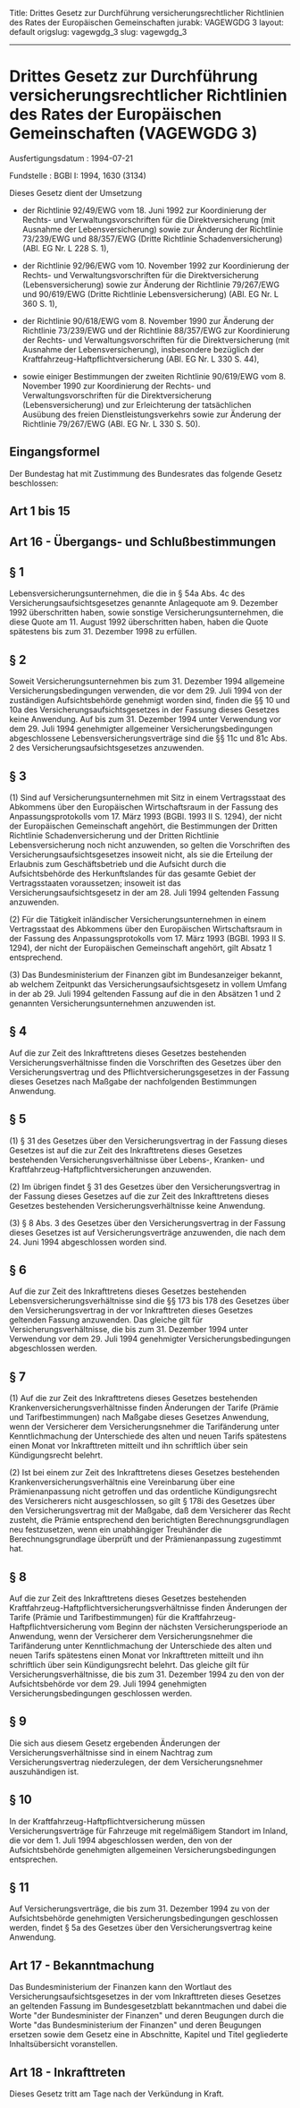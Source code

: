 Title: Drittes Gesetz zur Durchführung versicherungsrechtlicher Richtlinien des Rates
  der Europäischen Gemeinschaften
jurabk: VAGEWGDG 3
layout: default
origslug: vagewgdg_3
slug: vagewgdg_3

---

# Drittes Gesetz zur Durchführung versicherungsrechtlicher Richtlinien des Rates der Europäischen Gemeinschaften (VAGEWGDG 3)

Ausfertigungsdatum
:   1994-07-21

Fundstelle
:   BGBl I: 1994, 1630 (3134)

Dieses Gesetz dient der Umsetzung

-   der Richtlinie 92/49/EWG vom 18. Juni 1992 zur Koordinierung der
    Rechts- und Verwaltungsvorschriften für die Direktversicherung (mit
    Ausnahme der Lebensversicherung) sowie zur Änderung der Richtlinie
    73/239/EWG und 88/357/EWG (Dritte Richtlinie Schadenversicherung)
    (ABl. EG Nr. L 228 S. 1),


-   der Richtlinie 92/96/EWG vom 10. November 1992 zur Koordinierung der
    Rechts- und Verwaltungsvorschriften für die Direktversicherung
    (Lebensversicherung) sowie zur Änderung der Richtlinie 79/267/EWG und
    90/619/EWG (Dritte Richtlinie Lebensversicherung) (ABl. EG Nr. L 360
    S. 1),


-   der Richtlinie 90/618/EWG vom 8. November 1990 zur Änderung der
    Richtlinie 73/239/EWG und der Richtlinie 88/357/EWG zur Koordinierung
    der Rechts- und Verwaltungsvorschriften für die Direktversicherung
    (mit Ausnahme der Lebensversicherung), insbesondere bezüglich der
    Kraftfahrzeug-Haftpflichtversicherung (ABl. EG Nr. L 330 S. 44),


-   sowie einiger Bestimmungen der zweiten Richtlinie 90/619/EWG vom 8.
    November 1990 zur Koordinierung der Rechts- und
    Verwaltungsvorschriften für die Direktversicherung
    (Lebensversicherung) und zur Erleichterung der tatsächlichen Ausübung
    des freien Dienstleistungsverkehrs sowie zur Änderung der Richtlinie
    79/267/EWG (ABl. EG Nr. L 330 S. 50).





## Eingangsformel

Der Bundestag hat mit Zustimmung des Bundesrates das folgende Gesetz
beschlossen:


## Art 1 bis 15



## Art 16 - Übergangs- und Schlußbestimmungen



## § 1

Lebensversicherungsunternehmen, die die in § 54a Abs. 4c des
Versicherungsaufsichtsgesetzes genannte Anlagequote am 9. Dezember
1992 überschritten haben, sowie sonstige Versicherungsunternehmen, die
diese Quote am 11. August 1992 überschritten haben, haben die Quote
spätestens bis zum 31. Dezember 1998 zu erfüllen.


## § 2

Soweit Versicherungsunternehmen bis zum 31. Dezember 1994 allgemeine
Versicherungsbedingungen verwenden, die vor dem 29. Juli 1994 von der
zuständigen Aufsichtsbehörde genehmigt worden sind, finden die §§ 10
und 10a des Versicherungsaufsichtsgesetzes in der Fassung dieses
Gesetzes keine Anwendung. Auf bis zum 31. Dezember 1994 unter
Verwendung vor dem 29. Juli 1994 genehmigter allgemeiner
Versicherungsbedingungen abgeschlossene Lebensversicherungsverträge
sind die §§ 11c und 81c Abs. 2 des Versicherungsaufsichtsgesetzes
anzuwenden.


## § 3

(1) Sind auf Versicherungsunternehmen mit Sitz in einem Vertragsstaat
des Abkommens über den Europäischen Wirtschaftsraum in der Fassung des
Anpassungsprotokolls vom 17. März 1993 (BGBl. 1993 II S. 1294), der
nicht der Europäischen Gemeinschaft angehört, die Bestimmungen der
Dritten Richtlinie Schadenversicherung und der Dritten Richtlinie
Lebensversicherung noch nicht anzuwenden, so gelten die Vorschriften
des Versicherungsaufsichtsgesetzes insoweit nicht, als sie die
Erteilung der Erlaubnis zum Geschäftsbetrieb und die Aufsicht durch
die Aufsichtsbehörde des Herkunftslandes für das gesamte Gebiet der
Vertragsstaaten voraussetzen; insoweit ist das
Versicherungsaufsichtsgesetz in der am 28. Juli 1994 geltenden Fassung
anzuwenden.

(2) Für die Tätigkeit inländischer Versicherungsunternehmen in einem
Vertragsstaat des Abkommens über den Europäischen Wirtschaftsraum in
der Fassung des Anpassungsprotokolls vom 17. März 1993 (BGBl. 1993 II
S. 1294), der nicht der Europäischen Gemeinschaft angehört, gilt
Absatz 1 entsprechend.

(3) Das Bundesministerium der Finanzen gibt im Bundesanzeiger bekannt,
ab welchem Zeitpunkt das Versicherungsaufsichtsgesetz in vollem Umfang
in der ab 29. Juli 1994 geltenden Fassung auf die in den Absätzen 1
und 2 genannten Versicherungsunternehmen anzuwenden ist.


## § 4

Auf die zur Zeit des Inkrafttretens dieses Gesetzes bestehenden
Versicherungsverhältnisse finden die Vorschriften des Gesetzes über
den Versicherungsvertrag und des Pflichtversicherungsgesetzes in der
Fassung dieses Gesetzes nach Maßgabe der nachfolgenden Bestimmungen
Anwendung.


## § 5

(1) § 31 des Gesetzes über den Versicherungsvertrag in der Fassung
dieses Gesetzes ist auf die zur Zeit des Inkrafttretens dieses
Gesetzes bestehenden Versicherungsverhältnisse über Lebens-, Kranken-
und Kraftfahrzeug-Haftpflichtversicherungen anzuwenden.

(2) Im übrigen findet § 31 des Gesetzes über den Versicherungsvertrag
in der Fassung dieses Gesetzes auf die zur Zeit des Inkrafttretens
dieses Gesetzes bestehenden Versicherungsverhältnisse keine Anwendung.

(3) § 8 Abs. 3 des Gesetzes über den Versicherungsvertrag in der
Fassung dieses Gesetzes ist auf Versicherungsverträge anzuwenden, die
nach dem 24. Juni 1994 abgeschlossen worden sind.


## § 6

Auf die zur Zeit des Inkrafttretens dieses Gesetzes bestehenden
Lebensversicherungsverhältnisse sind die §§ 173 bis 178 des Gesetzes
über den Versicherungsvertrag in der vor Inkrafttreten dieses Gesetzes
geltenden Fassung anzuwenden. Das gleiche gilt für
Versicherungsverhältnisse, die bis zum 31. Dezember 1994 unter
Verwendung vor dem 29. Juli 1994 genehmigter Versicherungsbedingungen
abgeschlossen werden.


## § 7

(1) Auf die zur Zeit des Inkrafttretens dieses Gesetzes bestehenden
Krankenversicherungsverhältnisse finden Änderungen der Tarife (Prämie
und Tarifbestimmungen) nach Maßgabe dieses Gesetzes Anwendung, wenn
der Versicherer dem Versicherungsnehmer die Tarifänderung unter
Kenntlichmachung der Unterschiede des alten und neuen Tarifs
spätestens einen Monat vor Inkrafttreten mitteilt und ihn schriftlich
über sein Kündigungsrecht belehrt.

(2) Ist bei einem zur Zeit des Inkrafttretens dieses Gesetzes
bestehenden Krankenversicherungsverhältnis eine Vereinbarung über eine
Prämienanpassung nicht getroffen und das ordentliche Kündigungsrecht
des Versicherers nicht ausgeschlossen, so gilt § 178i des Gesetzes
über den Versicherungsvertrag mit der Maßgabe, daß dem Versicherer das
Recht zusteht, die Prämie entsprechend den berichtigten
Berechnungsgrundlagen neu festzusetzen, wenn ein unabhängiger
Treuhänder die Berechnungsgrundlage überprüft und der Prämienanpassung
zugestimmt hat.


## § 8

Auf die zur Zeit des Inkrafttretens dieses Gesetzes bestehenden
Kraftfahrzeug-Haftpflichtversicherungsverhältnisse finden Änderungen
der Tarife (Prämie und Tarifbestimmungen) für die Kraftfahrzeug-
Haftpflichtversicherung vom Beginn der nächsten Versicherungsperiode
an Anwendung, wenn der Versicherer dem Versicherungsnehmer die
Tarifänderung unter Kenntlichmachung der Unterschiede des alten und
neuen Tarifs spätestens einen Monat vor Inkrafttreten mitteilt und ihn
schriftlich über sein Kündigungsrecht belehrt. Das gleiche gilt für
Versicherungsverhältnisse, die bis zum 31. Dezember 1994 zu den von
der Aufsichtsbehörde vor dem 29. Juli 1994 genehmigten
Versicherungsbedingungen geschlossen werden.


## § 9

Die sich aus diesem Gesetz ergebenden Änderungen der
Versicherungsverhältnisse sind in einem Nachtrag zum
Versicherungsvertrag niederzulegen, der dem Versicherungsnehmer
auszuhändigen ist.


## § 10

In der Kraftfahrzeug-Haftpflichtversicherung müssen
Versicherungsverträge für Fahrzeuge mit regelmäßigem Standort im
Inland, die vor dem 1. Juli 1994 abgeschlossen werden, den von der
Aufsichtsbehörde genehmigten allgemeinen Versicherungsbedingungen
entsprechen.


## § 11

Auf Versicherungsverträge, die bis zum 31. Dezember 1994 zu von der
Aufsichtsbehörde genehmigten Versicherungsbedingungen geschlossen
werden, findet § 5a des Gesetzes über den Versicherungsvertrag keine
Anwendung.


## Art 17 - Bekanntmachung

Das Bundesministerium der Finanzen kann den Wortlaut des
Versicherungsaufsichtsgesetzes in der vom Inkrafttreten dieses
Gesetzes an geltenden Fassung im Bundesgesetzblatt bekanntmachen und
dabei die Worte "der Bundesminister der Finanzen" und deren Beugungen
durch die Worte "das Bundesministerium der Finanzen" und deren
Beugungen ersetzen sowie dem Gesetz eine in Abschnitte, Kapitel und
Titel gegliederte Inhaltsübersicht voranstellen.


## Art 18 - Inkrafttreten

Dieses Gesetz tritt am Tage nach der Verkündung in Kraft.


